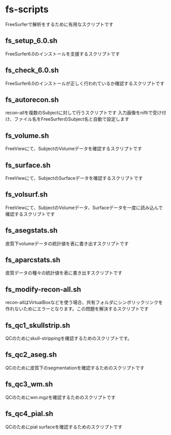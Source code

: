 # fs-scripts
FreeSurferで解析をするために有用なスクリプトです

## fs_setup_6.0.sh
FreeSurfer6.0のインストールを支援するスクリプトです

## fs_check_6.0.sh
FreeSurfer6.0のインストールが正しく行われているか確認するスクリプトです

## fs_autorecon.sh
recon-allを複数のSubjectに対して行うスクリプトです
入力画像をniftiで受け付け、ファイル名をFreeSurferのSubject名と自動で設定します

## fs_volume.sh
FreeViewにて、SubjectのVolumeデータを確認するスクリプトです

## fs_surface.sh
FreeViewにて、SubjectのSurfaceデータを確認するスクリプトです

## fs_volsurf.sh
FreeViewにて、SubjectのVolumeデータ、Surfaceデータを一度に読み込んで確認するスクリプトです

## fs_asegstats.sh
皮質下volumeデータの統計値を表に書き出すスクリプトです

## fs_aparcstats.sh
皮質データの種々の統計値を表に書き出すスクリプトです

## fs_modify-recon-all.sh
recon-allはVirtualBoxなどを使う場合、共有フォルダにシンボリックリンクを作れないためにエラーとなります。この問題を解決するスクリプトです

## fs_qc1_skullstrip.sh
QCのためにskull-strippingを確認するためのスクリプトです。

## fs_qc2_aseg.sh
QCのために皮質下のsegmentationを確認するためのスクリプトです

## fs_qc3_wm.sh
QCのためにwm.mgzを確認するためのスクリプトです

## fs_qc4_pial.sh
QCのためにpial surfaceを確認するためのスクリプトです

